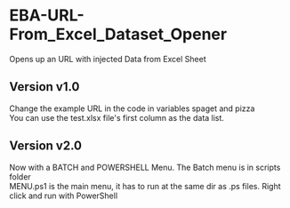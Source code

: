# EBA-URL-From_Excel_Dataset_Opener
Opens up an URL with injected Data from Excel Sheet

## Version v1.0
Change the example URL in the code in variables     spaget and pizza  
You can use the test.xlsx file's first column as the data list.

## Version v2.0
Now with a BATCH and POWERSHELL Menu. The Batch menu is in scripts folder   
MENU.ps1 is the main menu, it has to run at the same dir as .ps files. Right click and run with PowerShell   
